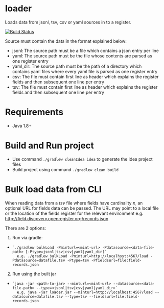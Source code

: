 # loader
Loads data from jsonl, tsv, csv or yaml sources in to a register.

[![Build Status](https://travis-ci.org/openregister/loader.svg?branch=master)](https://travis-ci.org/openregister/loader)

Source must contain the data in the format explained below:

- jsonl: The source path must be a file which contains a json entry per line
- yaml: The source path must be the file whose contents are parsed as one register entry
- yaml_dir: The source path must be the path of a directory which contains yaml files where every yaml file is parsed as one register entry
- csv: The file must contain first line as header which explains the register fields and then subsequent one line per entry
- tsv: The file must contain first line as header which explains the register fields and then subsequent one line per entry

# Requirements

- Java 1.8+

# Build and Run project

- Use command `./gradlew cleanIdea idea` to generate the idea project files
- Build project using command `./gradlew clean build`

# Bulk load data from CLI

When reading data from a _tsv_ file where fields have cardinality _n_, an optional URL for fields data can be passed. The URL may point to a local file or the location of the fields register for the relevant environment e.g. http://field.discovery.openregister.org/records.json 

There are 2 options:

1. Run via gradle:
-     `./gradlew bulkLoad -Pminturl=<mint-url> -Pdatasource=<data-file-path> [-Ptype=jsonl|tsv|csv|yaml|yaml_dir]`
        e.g. ./gradlew bulkLoad -Pminturl=http://localhost:4567/load -Pdatasource=datafile.tsv -Ptype=tsv -Pfieldsurl=file:field-records.json
2. Run using the built jar
-     `java -jar <path-to-jar> --minturl=<mint-url> --datasource=<data-file-path> --type=<jsonl|tsv|csv|yaml|yaml_dir>`
        e.g. java -jar loader.jar --minturl=http://localhost:4567/load --datasource=datafile.tsv --type=tsv --fieldsurl=file:field-records.json
